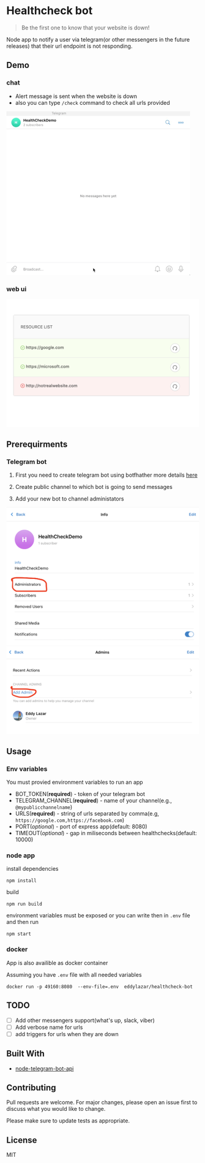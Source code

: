 # Healthcheck bot

> Be the first one to know that your website is down!

Node app to notify a user via telegram(or other messengers in the future releases) that their url endpoint is not responding.

## Demo

### chat

- Alert message is sent when the website is down
- also you can type `/check` command to check all urls provided

<img src="docs/screenshots/healthcheckdemo.gif">

### web ui

<img src="docs/screenshots/webapp.png">

## Prerequirments

### Telegram bot

1. First you need to create telegram bot using botfhather more details [here](https://core.telegram.org/bots#3-how-do-i-create-a-bot)

2. Create public channel to which bot is going to send messages

3. Add your new bot to channel administators

<img src="docs/screenshots/channel_1.png">

<img src="docs/screenshots/channel_2.png">

## Usage

### Env variables

You must provied environment variables to run an app

- BOT_TOKEN(**required**) - token of your telegram bot
- TELEGRAM_CHANNEL(**required**) - name of your channel(e.g., `@mypublicchannelname`)
- URLS(**required**) - string of urls separated by comma(e.g, `https://google.com,https://facebook.com`)
- PORT(_optional_) - port of express app(default: 8080)
- TIMEOUT(_optional_) - gap in miliseconds between healthchecks(default: 10000)

### node app

install dependencies

```
npm install
```

build

```
npm run build
```

environment variables must be exposed or you can write then in `.env` file and then run

```
npm start
```

### docker

App is also availible as docker container

Assuming you have `.env` file with all needed variables

```
docker run -p 49160:8080  --env-file=.env  eddylazar/healthcheck-bot
```

## TODO

- [ ] Add other messengers support(what's up, slack, viber)
- [ ] Add verbose name for urls
- [ ] add triggers for urls when they are down

## Built With

- [node-telegram-bot-api](https://github.com/yagop/node-telegram-bot-api)

## Contributing

Pull requests are welcome. For major changes, please open an issue first to discuss what you would like to change.

Please make sure to update tests as appropriate.

## License

MIT

